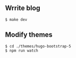 ## Wrrite blog

```
$ make dev
```

## Modify themes

```
$ cd ./themes/hugo-bootstrap-5
$ npm run watch
```
